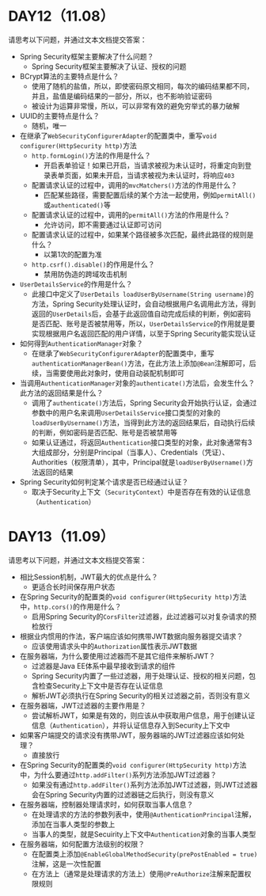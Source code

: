 # DAY12（11.08）

请思考以下问题，并通过文本文档提交答案：

- Spring Security框架主要解决了什么问题？
    - Spring Security框架主要解决了认证、授权的问题
- BCrypt算法的主要特点是什么？
    - 使用了随机的盐值，所以，即使密码原文相同，每次的编码结果都不同，并且，盐值是编码结果的一部分，所以，也不影响验证密码
    - 被设计为运算非常慢，所以，可以非常有效的避免穷举式的暴力破解
- UUID的主要特点是什么？
    - 随机，唯一
- 在继承了`WebSecurityConfigurerAdapter`的配置类中，重写`void configurer(HttpSecurity http)`方法
    - `http.formLogin()`方法的作用是什么？
        - 开启表单验证！如果已开启，当请求被视为未认证时，将重定向到登录表单页面，如果未开启，当请求被视为未认证时，将响应`403`
    - 配置请求认证的过程中，调用的`mvcMatchers()`方法的作用是什么？
        - 匹配某些路径，需要配置后续的某个方法一起使用，例如`permitAll()`或`authenticated()`等
    - 配置请求认证的过程中，调用的`permitAll()`方法的作用是什么？
        - 允许访问，即不需要通过认证即可访问
    - 配置请求认证的过程中，如果某个路径被多次匹配，最终此路径的规则是什么？
        - 以第1次的配置为准
    - `http.csrf().disable()`的作用是什么？
        - 禁用防伪造的跨域攻击机制
- `UserDetailsService`的作用是什么？
    - 此接口中定义了`UserDetails loadUserByUsername(String username)`的方法，Spring Security处理认证时，会自动根据用户名调用此方法，得到返回的`UserDetails`后，会基于此返回值自动完成后续的判断，例如密码是否匹配、账号是否被禁用等，所以，`UserDetailsService`的作用就是要实现根据用户名返回匹配的用户详情，以至于Spring Security能实现认证
- 如何得到`AuthenticationManager`对象？
    - 在继承了`WebSecurityConfigurerAdapter`的配置类中，重写`authenticationManagerBean()`方法，在此方法上添加`@Bean`注解即可，后续，当需要使用此对象时，使用自动装配机制即可
- 当调用`AuthenticationManager`对象的`authenticate()`方法后，会发生什么？此方法的返回结果是什么？
    - 调用了`authenticate()`方法后，Spring Security会开始执行认证，会通过参数中的用户名来调用`UserDetailsService`接口类型的对象的`loadUserByUsername()`方法，当得到此方法的返回结果后，自动执行后续的判断，例如密码是否匹配、账号是否被禁用等
    - 如果认证通过，将返回`Authentication`接口类型的对象，此对象通常有3大组成部分，分别是Principal（当事人）、Credentials（凭证）、Authorities（权限清单），其中，Principal就是`loadUserByUsername()`方法返回的结果
- Spring Security如何判定某个请求是否已经通过认证？
    - 取决于Security上下文（`SecurityContext`）中是否存在有效的认证信息（`Authentication`）

# DAY13（11.09）

请思考以下问题，并通过文本文档提交答案：

- 相比Session机制，JWT最大的优点是什么？
    - 更适合长时间保存用户状态
- 在Spring Security的配置类的`void configurer(HttpSecurity http)`方法中，`http.cors()`的作用是什么？
    - 启用Spring Security的`CorsFilter`过滤器，此过滤器可以对复杂请求的预检放行
- 根据业内惯用的作法，客户端应该如何携带JWT数据向服务器提交请求？
    - 应该使用请求头中的`Authorization`属性表示JWT数据
- 在服务器端，为什么要使用过滤器而不是其它组件来解析JWT？
    - 过滤器是Java EE体系中最早接收到请求的组件
    - Spring Security内置了一些过滤器，用于处理认证、授权的相关问题，包含检查Security上下文中是否存在认证信息
    - 解析JWT必须执行在Spring Security的相关过滤器之前，否则没有意义
- 在服务器端，JWT过滤器的主要作用是？
    - 尝试解析JWT，如果是有效的，则应该从中获取用户信息，用于创建认证信息（`Authentication`），并将认证信息存入到Security上下文中
- 如果客户端提交的请求没有携带JWT，服务器端的JWT过滤器应该如何处理？
    - 直接放行
- 在Spring Security的配置类的`void configurer(HttpSecurity http)`方法中，为什么要通过`http.addFilter()`系列方法添加JWT过滤器？
    - 如果没有通过`http.addFilter()`系列方法添加JWT过滤器，则JWT过滤器会在Spring Security内置的过滤器链之后执行，则没有意义
- 在服务器端，控制器处理请求时，如何获取当事人信息？
    - 在处理请求的方法的参数列表中，使用`@AuthenticationPrincipal`注解，添加在当事人类型的参数上
    - 当事人的类型，就是Secuirity上下文中`Authentication`对象的当事人类型
- 在服务器端，如何配置方法级别的权限？
    - 在配置类上添加`@EnableGlobalMethodSecurity(prePostEnabled = true)`注解，这是一次性配置
    - 在方法上（通常是处理请求的方法上）使用`@PreAuthorize`注解来配置权限规则
